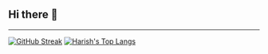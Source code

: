 ## Hi there 👋

----
<!--[<img src="https://github-profile-trophy.vercel.app/?username=harishrsekar&row=2&column=3" />](https://github.com/ryo-ma/github-profile-trophy)
[<img src="https://github-readme-stats.vercel.app/api?username=harishrsekar&theme=algolia&count_private=true&include_all_commits=true&show_icons=true" />](https://github.com/anuraghazra/github-readme-stats)-->
[![GitHub Streak](https://github-readme-streak-stats.herokuapp.com/?user=harishrsekar&theme=dark)](https://github.com/DenverCoder1/github-readme-streak-stats)
[![Harish's Top Langs](https://github-readme-stats.vercel.app/api/top-langs/?username=harishrsekar&theme=algolia&hide=Jupyter&layout=compact&show_icons=true)](https://github.com/anuraghazra/github-readme-stats)

<!--
**harishrsekar/harishrsekar** is a ✨ _special_ ✨ repository because its `README.md` (this file) appears on your GitHub profile.

Here are some ideas to get you started:

- 🔭 I’m currently working on ...
- 🌱 I’m currently learning ...
- 👯 I’m looking to collaborate on ...
- 🤔 I’m looking for help with ...
- 💬 Ask me about ...
- 📫 How to reach me: ...
- 😄 Pronouns: ...
- ⚡ Fun fact: ...
-->
